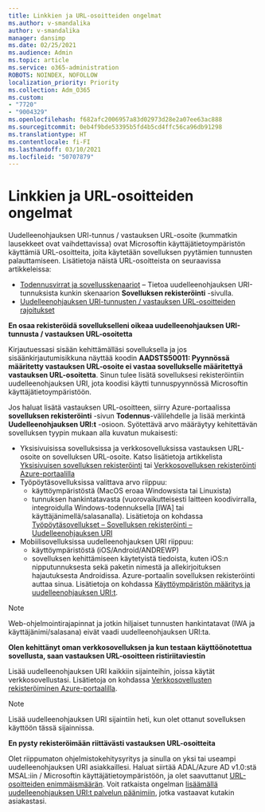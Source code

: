 ```yaml
---
title: Linkkien ja URL-osoitteiden ongelmat
ms.author: v-smandalika
author: v-smandalika
manager: dansimp
ms.date: 02/25/2021
ms.audience: Admin
ms.topic: article
ms.service: o365-administration
ROBOTS: NOINDEX, NOFOLLOW
localization_priority: Priority
ms.collection: Adm_O365
ms.custom:
- "7720"
- "9004329"
ms.openlocfilehash: f682afc2006957a83d02973d28e2a07ee63ac888
ms.sourcegitcommit: 0eb4f9bde53395b5fd4b5cd4ffc56ca96db91298
ms.translationtype: HT
ms.contentlocale: fi-FI
ms.lasthandoff: 03/10/2021
ms.locfileid: "50707879"
---
```

# <a name="issues-with-links-and-urls"></a>Linkkien ja URL-osoitteiden ongelmat

Uudelleenohjauksen URI-tunnus / vastauksen URL-osoite (kummatkin lausekkeet ovat vaihdettavissa) ovat Microsoftin käyttäjätietoympäristön käyttämiä URL-osoitteita, joita käytetään sovelluksen pyytämien tunnusten palauttamiseen. Lisätietoja näistä URL-osoitteista on seuraavissa artikkeleissa:

- [Todennusvirrat ja sovellusskenaariot](https://docs.microsoft.com/azure/active-directory/develop/authentication-flows-app-scenarios) – Tietoa uudelleenohjauksen URI-tunnuksista kunkin skenaarion **Sovelluksen rekisteröinti** -sivulla.
- [Uudelleenohjauksen URI-tunnusten / vastauksen URL-osoitteiden rajoitukset](https://docs.microsoft.com/azure/active-directory/develop/reply-url)

**En osaa rekisteröidä sovellukselleni oikeaa uudelleenohjauksen URI-tunnusta / vastauksen URL-osoitetta**

Kirjautuessasi sisään kehittämälläsi sovelluksella ja jos sisäänkirjautumisikkuna näyttää koodin **AADSTS50011: Pyynnössä määritetty vastauksen URL-osoite ei vastaa sovellukselle määritettyä vastauksen URL-osoitetta<your app ID>**. Sinun tulee lisätä sovelluksesi rekisteröintiin uudelleenohjauksen URI, jota koodisi käytti tunnuspyynnössä Microsoftin käyttäjätietoympäristöön.

Jos haluat lisätä vastauksen URL-osoitteen, siirry Azure-portaalissa **sovelluksen rekisteröinti** -sivun **Todennus**-välilehdelle ja lisää merkintä **Uudelleenohjauksen URI:t** -osioon. Syötettävä arvo määräytyy kehitettävän sovelluksen tyypin mukaan alla kuvatun mukaisesti:

- Yksisivuisissa sovelluksissa ja verkkosovelluksissa vastauksen URL-osoite on sovelluksen URL-osoite. Katso lisätietoja artikkelista [Yksisivuisen sovelluksen rekisteröinti](https://docs.microsoft.com/azure/active-directory/develop/scenario-spa-app-registration#register-a-redirect-uri) tai [Verkkosovelluksen rekisteröinti Azure-portaalilla](https://docs.microsoft.com/azure/active-directory/develop/scenario-web-app-sign-user-app-registration?tabs=aspnetcore#register-an-app-using-azure-portal)
- Työpöytäsovelluksissa valittava arvo riippuu:
    - käyttöympäristöstä (MacOS eroaa Windowsista tai Linuxista)
    - tunnuksen hankintatavasta (vuorovaikutteisesti laitteen koodivirralla, integroidulla Windows-todennuksella [IWA] tai käyttäjänimellä/salasanalla).
    Lisätietoja on kohdassa [Työpöytäsovellukset – Sovelluksen rekisteröinti – Uudelleenohjauksen URI](https://docs.microsoft.com/azure/active-directory/develop/scenario-desktop-app-registration#redirect-uris)
- Mobiilisovelluksissa uudelleenohjauksen URI riippuu:
    - käyttöympäristöstä (iOS/Android/ANDREWP)
    - sovelluksen kehittämiseen käytetyistä tiedoista, kuten iOS:n nipputunnuksesta sekä paketin nimestä ja allekirjoituksen hajautuksesta Androidissa. Azure-portaalin sovelluksen rekisteröinti auttaa sinua. Lisätietoja on kohdassa [Käyttöympäristön määritys ja uudelleenohjauksen URI:t](https://docs.microsoft.com/azure/active-directory/develop/scenario-mobile-app-registration#platform-configuration-and-redirect-uris).

> [!NOTE]
> Web-ohjelmointirajapinnat ja jotkin hiljaiset tunnusten hankintatavat (IWA ja käyttäjänimi/salasana) eivät vaadi uudelleenohjauksen URI:ta.

**Olen kehittänyt oman verkkosovelluksen ja kun testaan käyttöönotettua sovellusta, saan vastauksen URL-osoitteen ristiriitaviestin**

Lisää uudelleenohjauksen URI kaikkiin sijainteihin, joissa käytät verkkosovellustasi. Lisätietoja on kohdassa [Verkkosovellusten rekisteröiminen Azure-portaalilla](https://docs.microsoft.com/azure/active-directory/develop/scenario-web-app-sign-user-app-registration).

> [!NOTE]
> Lisää uudelleenohjauksen URI sijaintiin heti, kun olet ottanut sovelluksen käyttöön tässä sijainnissa.

**En pysty rekisteröimään riittävästi vastauksen URL-osoitteita**

Olet riippumaton ohjelmistokehitysyritys ja sinulla on yksi tai useampi uudelleenohjauksen URI asiakkaillesi. Haluat siirtää ADAL/Azure AD v1.0:stä MSAL:iin / Microsoftin käyttäjätietoympäristöön, ja olet saavuttanut [URL-osoitteiden enimmäismäärän](https://docs.microsoft.com/azure/active-directory/develop/reply-url#maximum-number-of-redirect-uris). Voit ratkaista ongelman [lisäämällä uudelleenohjauksen URI:t palvelun päänimiin](https://docs.microsoft.com/azure/active-directory/develop/reply-url#add-redirect-uris-to-service-principals), jotka vastaavat kutakin asiakastasi.
